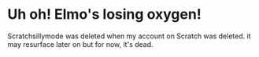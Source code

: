 # Uh oh! Elmo's losing oxygen!
Scratchsillymode was deleted when my account on Scratch was deleted. it may resurface later on but for now, it's dead.
